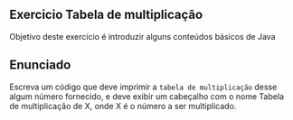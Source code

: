 ## Exercicio Tabela de multiplicação

Objetivo deste exercício é introduzir alguns conteúdos básicos de Java

## Enunciado

Escreva um código que deve imprimir a `tabela de multiplicação` desse algum número fornecido, e deve exibir um cabeçalho com o nome Tabela de multiplicação de X, onde X é o número a ser multiplicado.